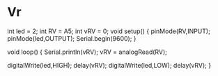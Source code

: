 # Vr
int led = 2;
int RV = A5;
int vRV = 0;
void setup() {
  pinMode(RV,INPUT);
  pinMode(led,OUTPUT);
  Serial.begin(9600);
}

void loop() {
  Serial.println(vRV);
  vRV = analogRead(RV);
  
  digitalWrite(led,HIGH);
  delay(vRV);
  digitalWrite(led,LOW);
  delay(vRV);
}

